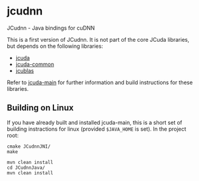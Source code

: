 # jcudnn
JCudnn - Java bindings for cuDNN

This is a first version of JCudnn. It is not part of the core JCuda
libraries, but depends on the following libraries:

- [jcuda](https://github.com/jcuda/jcuda)
- [jcuda-common](https://github.com/jcuda/jcuda-common)
- [jcublas](https://github.com/jcuda/jcublas)
 
Refer to [jcuda-main](https://github.com/jcuda/jcuda-main) for further
information and build instructions for these libraries.

## Building on Linux

If you have already built and installed jcuda-main, this is a short set of building instractions for linux (provided `$JAVA_HOME` is set). In the project root:

```
cmake JCudnnJNI/
make

mvn clean install
cd JCudnnJava/
mvn clean install
```
